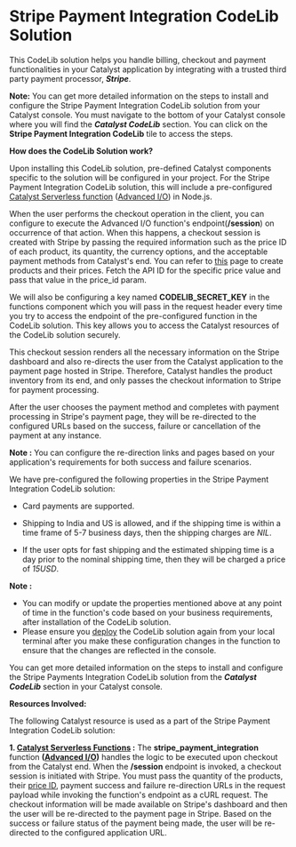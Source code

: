 # Stripe Payment Integration CodeLib Solution

This CodeLib solution helps you handle billing, checkout and payment functionalities in your Catalyst application by integrating with a trusted third party payment processor, ***Stripe***.

**Note:** You can get more detailed information on the steps to install and configure the Stripe Payment Integration CodeLib solution from your Catalyst console. You must navigate to the bottom of your Catalyst console where you will find the ***Catalyst CodeLib*** section. You can click on the **Stripe Payment Integration CodeLib** tile to access the steps.

**How does the CodeLib Solution work?**

Upon installing this CodeLib solution, pre-defined Catalyst components specific to the solution will be configured in your project. For the Stripe Payment Integration CodeLib solution, this will include a pre-configured [Catalyst Serverless function](https://catalyst.zoho.com/help/functions.html) ([Advanced I/O](https://catalyst.zoho.com/help/advancedio-functions.html)) in Node.js.

When the user performs the checkout operation in the client, you can configure to execute the Advanced I/O function's endpoint(**/session**) on occurrence of that action. When this happens, a checkout session is created with Stripe by passing the required information such as the price ID of each product, its quantity, the currency options, and the acceptable payment methods from Catalyst's end. You can refer to [this](https://support.stripe.com/questions/how-to-create-products-and-prices) page to create products and their prices. Fetch the API ID for the specific price value and pass that value in the price_id param.

We will also be configuring a key named **CODELIB\_SECRET\_KEY** in the functions component which you will pass in the request header every time you try to access the endpoint of the pre-configured function in the CodeLib solution. This key allows you to access the Catalyst resources of the CodeLib solution securely.

This checkout session renders all the necessary information on the Stripe dashboard and also re-directs the user from the Catalyst application to the payment page hosted in Stripe. Therefore, Catalyst handles the product inventory from its end, and only passes the checkout information to Stripe for payment processing.

After the user chooses the payment method and completes with payment processing in Stripe's payment page, they will be re-directed to the configured URLs based on the success, failure or cancellation of the payment at any instance.

**Note :** You can configure the re-direction links and pages based on your application's requirements for both success and failure scenarios.

We have pre-configured the following properties in the Stripe Payment Integration CodeLib solution:

* Card payments are supported.

* Shipping to India and US is allowed, and if the shipping time is within a time frame of 5-7 business days, then the shipping charges are *NIL*.

* If the user opts for fast shipping and the estimated shipping time is a day prior to the nominal shipping time, then they will be charged a price of *15USD*.

**Note :**

- You can modify or update the properties mentioned above at any point of time in the function's code based on your business requirements, after installation of the CodeLib solution.
- Please ensure you [deploy](https://catalyst.zoho.com/help/cli-deploy.html) the CodeLib solution again from your local terminal after you make these configuration changes in the function to ensure that the changes are reflected in the console.

You can get more detailed information on the steps to install and configure the Stripe Payments Integration CodeLib solution from the ***Catalyst CodeLib*** section in your Catalyst console.

**Resources Involved:**

The following Catalyst resource is used as a part of the Stripe Payment Integration CodeLib solution:

**1. [Catalyst Serverless Functions](https://catalyst.zoho.com/help/functions.html) :** The **stripe\_payment\_integration** function **([Advanced I/O](https://catalyst.zoho.com/help/advancedio-functions.html))** handles the logic to be executed upon checkout from the Catalyst end. When the **/session** endpoint is invoked, a checkout session is initiated with Stripe. You must pass the quantity of the products, their [price ID](https://support.stripe.com/questions/how-to-create-products-and-prices), payment success and failure re-direction URLs in the request payload while invoking the function's endpoint as a cURL request. The checkout information will be made available on Stripe's dashboard and then the user will be re-directed to the payment page in Stripe. Based on the success or failure status of the payment being made, the user will be re-directed to the configured application URL.
